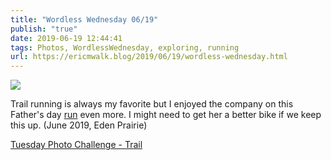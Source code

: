 ```yaml
---
title: "Wordless Wednesday 06/19"
publish: "true"
date: 2019-06-19 12:44:41
tags: Photos, WordlessWednesday, exploring, running
url: https://ericmwalk.blog/2019/06/19/wordless-wednesday.html
---
```


![](https://ericmwalk.blog/uploads/2021/927ef2446e.jpg)

Trail running is always my favorite but I enjoyed the company on this Father's day [run](https://www.strava.com/activities/2455248907) even more. I might need to get her a better bike if we keep this up. (June 2019, Eden Prairie)


<a href="https://dutchgoesthephoto.net/2019/06/18/tuesday-photo-challenge-trail/">Tuesday Photo Challenge - Trail</a>